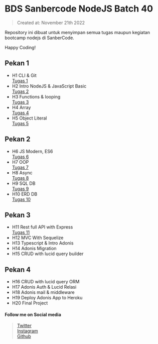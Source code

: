 # BDS Sanbercode NodeJS Batch 40

> Created at: November 21th 2022

Repository ini dibuat untuk menyimpan semua tugas maupun kegiatan bootcamp nodejs di SanberCode.

Happy Coding!

## Pekan 1

- H1 CLI & Git  
  [Tugas 1](https://gitlab.com/badrudin.dev/bds-sanbercode-nodejs-batch-40/-/tree/main/Tugas%20Hari%201%20Git)
- H2 Intro NodeJS & JavaScript Basic  
  [Tugas 2](https://gitlab.com/badrudin.dev/bds-sanbercode-nodejs-batch-40/-/tree/main/Tugas%20Hari%202%20Intro%20Nodejs)
- H3 Functions & looping  
  [Tugas 3](https://gitlab.com/badrudin.dev/bds-sanbercode-nodejs-batch-40/-/tree/main/Tugas%20Hari%203%20Functions%20%26%20looping)
- H4 Array  
  [Tugas 4](https://gitlab.com/badrudin.dev/bds-sanbercode-nodejs-batch-40/-/tree/main/Tugas%20Hari%204%20Array)
- H5 Object Literal  
  [Tugas 5](https://gitlab.com/badrudin.dev/bds-sanbercode-nodejs-batch-40/-/tree/main/Tugas%20Hari%205%20Object%20literal)

## Pekan 2

- H6 JS Modern, ES6  
  [Tugas 6](https://gitlab.com/badrudin.dev/bds-sanbercode-nodejs-batch-40/-/tree/main/Tugas%20Hari%206%20ES6)
- H7 OOP  
  [Tugas 7](https://gitlab.com/badrudin.dev/bds-sanbercode-nodejs-batch-40/-/tree/main/Tugas%20Hari%206%20Class)
- H8 Async  
  [Tugas 8](https://gitlab.com/badrudin.dev/bds-sanbercode-nodejs-batch-40/-/tree/main/Tugas%20Hari%206%20Asynchronous)
- H9 SQL DB  
  [Tugas 9](https://gitlab.com/badrudin.dev/bds-sanbercode-nodejs-batch-40/-/tree/main/Tugas%20Hari%206%20SQL)
- H10 ERD DB  
  [Tugas 10](https://gitlab.com/badrudin.dev/bds-sanbercode-nodejs-batch-40/-/tree/main/Tugas-Hari-10-ERD)

## Pekan 3

- H11 Rest full API with Express  
  [Tugas 11](https://gitlab.com/badrudin.dev/bds-sanbercode-nodejs-batch-40/-/tree/main/Tugas-Hari-11-RestAPI-Express)
- H12 MVC With Sequelize
- H13 Typescript & Intro Adonis
- H14 Adonis Migration
- H15 CRUD with lucid query builder

## Pekan 4

- H16 CRUD with lucid query ORM
- H17 Adonis Auth & Lucid Relasi
- H18 Adonis mail & middleware
- H19 Deploy Adonis App to Heroku
- H20 Final Project

#### Follow me on Social media

> [Twitter](https://twitter.com/demonkit3)  
> [Instagram](https://www.instagram.com/b.y.dru/)  
> [Github](https://www.github.com/bdrudin/)
